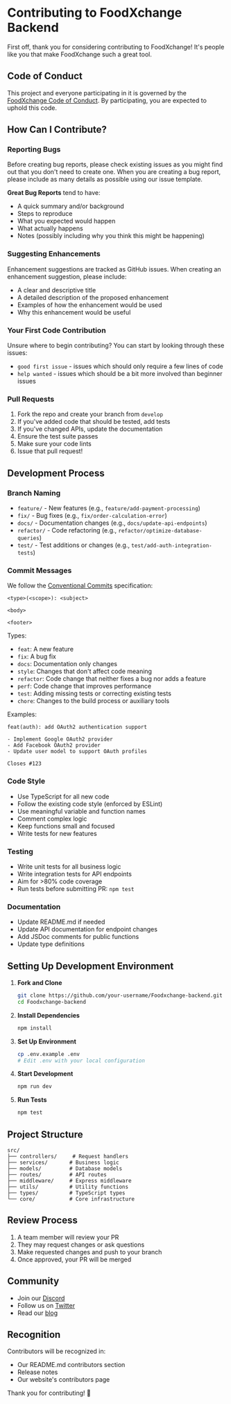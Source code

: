 # Contributing to FoodXchange Backend

First off, thank you for considering contributing to FoodXchange! It's people like you that make FoodXchange such a great tool.

## Code of Conduct

This project and everyone participating in it is governed by the [FoodXchange Code of Conduct](CODE_OF_CONDUCT.md). By participating, you are expected to uphold this code.

## How Can I Contribute?

### Reporting Bugs

Before creating bug reports, please check existing issues as you might find out that you don't need to create one. When you are creating a bug report, please include as many details as possible using our issue template.

**Great Bug Reports** tend to have:
- A quick summary and/or background
- Steps to reproduce
- What you expected would happen
- What actually happens
- Notes (possibly including why you think this might be happening)

### Suggesting Enhancements

Enhancement suggestions are tracked as GitHub issues. When creating an enhancement suggestion, please include:
- A clear and descriptive title
- A detailed description of the proposed enhancement
- Examples of how the enhancement would be used
- Why this enhancement would be useful

### Your First Code Contribution

Unsure where to begin contributing? You can start by looking through these issues:
- `good first issue` - issues which should only require a few lines of code
- `help wanted` - issues which should be a bit more involved than beginner issues

### Pull Requests

1. Fork the repo and create your branch from `develop`
2. If you've added code that should be tested, add tests
3. If you've changed APIs, update the documentation
4. Ensure the test suite passes
5. Make sure your code lints
6. Issue that pull request!

## Development Process

### Branch Naming

- `feature/` - New features (e.g., `feature/add-payment-processing`)
- `fix/` - Bug fixes (e.g., `fix/order-calculation-error`)
- `docs/` - Documentation changes (e.g., `docs/update-api-endpoints`)
- `refactor/` - Code refactoring (e.g., `refactor/optimize-database-queries`)
- `test/` - Test additions or changes (e.g., `test/add-auth-integration-tests`)

### Commit Messages

We follow the [Conventional Commits](https://www.conventionalcommits.org/) specification:

```
<type>(<scope>): <subject>

<body>

<footer>
```

Types:
- `feat`: A new feature
- `fix`: A bug fix
- `docs`: Documentation only changes
- `style`: Changes that don't affect code meaning
- `refactor`: Code change that neither fixes a bug nor adds a feature
- `perf`: Code change that improves performance
- `test`: Adding missing tests or correcting existing tests
- `chore`: Changes to the build process or auxiliary tools

Examples:
```
feat(auth): add OAuth2 authentication support

- Implement Google OAuth2 provider
- Add Facebook OAuth2 provider
- Update user model to support OAuth profiles

Closes #123
```

### Code Style

- Use TypeScript for all new code
- Follow the existing code style (enforced by ESLint)
- Use meaningful variable and function names
- Comment complex logic
- Keep functions small and focused
- Write tests for new features

### Testing

- Write unit tests for all business logic
- Write integration tests for API endpoints
- Aim for >80% code coverage
- Run tests before submitting PR: `npm test`

### Documentation

- Update README.md if needed
- Update API documentation for endpoint changes
- Add JSDoc comments for public functions
- Update type definitions

## Setting Up Development Environment

1. **Fork and Clone**
   ```bash
   git clone https://github.com/your-username/Foodxchange-backend.git
   cd Foodxchange-backend
   ```

2. **Install Dependencies**
   ```bash
   npm install
   ```

3. **Set Up Environment**
   ```bash
   cp .env.example .env
   # Edit .env with your local configuration
   ```

4. **Start Development**
   ```bash
   npm run dev
   ```

5. **Run Tests**
   ```bash
   npm test
   ```

## Project Structure

```
src/
├── controllers/     # Request handlers
├── services/       # Business logic
├── models/         # Database models
├── routes/         # API routes
├── middleware/     # Express middleware
├── utils/          # Utility functions
├── types/          # TypeScript types
└── core/           # Core infrastructure
```

## Review Process

1. A team member will review your PR
2. They may request changes or ask questions
3. Make requested changes and push to your branch
4. Once approved, your PR will be merged

## Community

- Join our [Discord](https://discord.gg/foodxchange)
- Follow us on [Twitter](https://twitter.com/foodxchange)
- Read our [blog](https://blog.foodxchange.com)

## Recognition

Contributors will be recognized in:
- Our README.md contributors section
- Release notes
- Our website's contributors page

Thank you for contributing! 🎉